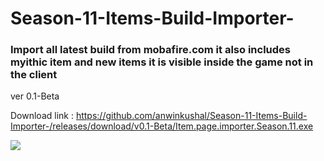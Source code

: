 # Season-11-Items-Build-Importer-
<h3>Import all latest build from mobafire.com it also includes myithic item and new items it is visible inside the game not in the client</h3>

ver 0.1-Beta

Download link : https://github.com/anwinkushal/Season-11-Items-Build-Importer-/releases/download/v0.1-Beta/Item.page.importer.Season.11.exe

![](gif/githubgif.gif)
